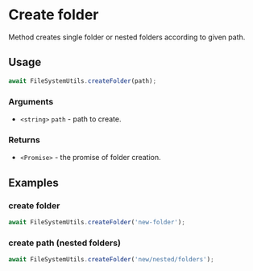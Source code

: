 # Create folder

Method creates single folder or nested folders according to given path.

## Usage

```js
await FileSystemUtils.createFolder(path);
```

### Arguments

* `<string>` `path` - path to create.

### Returns

* `<Promise>` - the promise of folder creation.

## Examples

### create folder

```js
await FileSystemUtils.createFolder('new-folder');
```

### create path (nested folders)

```js
await FileSystemUtils.createFolder('new/nested/folders');
```

